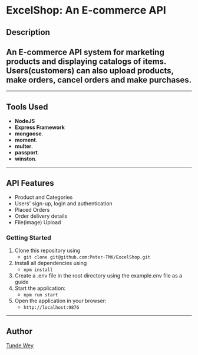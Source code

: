 # ExcelShop: An E-commerce API

## Description

## An E-commerce API system for marketing products and displaying catalogs of items. Users(customers) can also upload products, make orders, cancel orders and make purchases.

---

## Tools Used

-   **NodeJS**
-   **Express Framework**
-   **mongoose**.
-   **moment**.
-   **multer**.
-   **passport**.
-   **winston**.

---

## API Features

-   Product and Categories
-   Users' sign-up, login and authentication
-   Placed Orders
-   Order delivery details
-   File(image) Upload

### Getting Started

1. Clone this repository using
    - `git clone git@github.com:Peter-TMK/ExcelShop.git`
2. Install all dependencies using
    - `npm install`
3. Create a .env file in the root directory using the example.env file as a guide
4. Start the application:
    - `npm run start`
5. Open the application in your browser:
    - `http://localhost:9876`

---

## Author

[Tunde Wey](https://github.com/Peter-TMK/)
